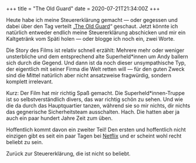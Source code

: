 +++
title = "The Old Guard"
date = 2020-07-21T21:34:00Z
+++


Heute habe ich meine Steuererklärung gemacht — oder gegessen und dabei über den Tag verteilt „[The Old Guard](https://de.wikipedia.org/wiki/The_Old_Guard_(Film))“ geschaut. Jetzt könnte ich natürlich entweder endlich meine Steuererklärung abschicken und mir ein Kaltgetränk vom Späti holen — oder blogge ich noch ein, zwei Worte.

Die Story des Films ist relativ schnell erzählt: Mehrere mehr oder weniger unsterbliche und dem entsprechend alte Superheld*innen um Andy ballern sich durch die Gegend. Und dann ist da noch dieser unsympathische Typ, der eigentlich mit seiner Firma die Welt retten will — für den guten Zweck sind die Mittel natürlich aber nicht ansatzweise fragwürdig, sondern komplett irrelevant.

Kurz: Der Film hat mir richtig Spaß gemacht. Die Superheld*innen-Truppe ist so selbstverständlich divers, das war richtig schön zu sehen. Und wie die da durch das Hauptquartier tanzen, während sie so mir nichts, dir nichts das gegnerische Sicherheitsteam ausschalten. Hach. Die hatten aber ja auch ein paar hundert Jahre Zeit zum üben.

Hoffentlich kommt davon ein zweiter Teil! Den ersten und hoffentlich nicht einzigen gibt es seit ein paar Tagen bei [Netflix](https://www.netflix.com/title/81038963) und er scheint wohl recht beliebt zu sein.

Zurück zur Steuererklärung, die ist nicht so beliebt.